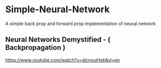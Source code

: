 # Simple-Neural-Network
A simple back prop and forward prop implementation of neural network

## Neural Networks Demystified - ( Backpropagation  )
https://www.youtube.com/watch?v=glcnxulrtek&vl=en
